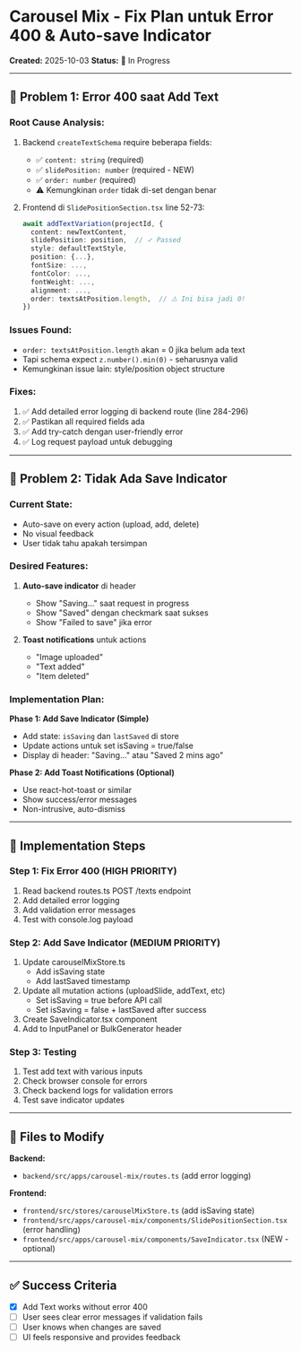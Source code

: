 # Carousel Mix - Fix Plan untuk Error 400 & Auto-save Indicator

**Created:** 2025-10-03
**Status:** 🔧 In Progress

---

## 🐛 Problem 1: Error 400 saat Add Text

### Root Cause Analysis:
1. Backend `createTextSchema` require beberapa fields:
   - ✅ `content: string` (required)
   - ✅ `slidePosition: number` (required - NEW)
   - ✅ `order: number` (required)
   - ⚠️ Kemungkinan `order` tidak di-set dengan benar

2. Frontend di `SlidePositionSection.tsx` line 52-73:
   ```typescript
   await addTextVariation(projectId, {
     content: newTextContent,
     slidePosition: position,  // ✓ Passed
     style: defaultTextStyle,
     position: {...},
     fontSize: ...,
     fontColor: ...,
     fontWeight: ...,
     alignment: ...,
     order: textsAtPosition.length,  // ⚠️ Ini bisa jadi 0!
   })
   ```

### Issues Found:
- `order: textsAtPosition.length` akan = 0 jika belum ada text
- Tapi schema expect `z.number().min(0)` - seharusnya valid
- Kemungkinan issue lain: style/position object structure

### Fixes:
1. ✅ Add detailed error logging di backend route (line 284-296)
2. ✅ Pastikan all required fields ada
3. ✅ Add try-catch dengan user-friendly error
4. ✅ Log request payload untuk debugging

---

## 💾 Problem 2: Tidak Ada Save Indicator

### Current State:
- Auto-save on every action (upload, add, delete)
- No visual feedback
- User tidak tahu apakah tersimpan

### Desired Features:
1. **Auto-save indicator** di header
   - Show "Saving..." saat request in progress
   - Show "Saved" dengan checkmark saat sukses
   - Show "Failed to save" jika error

2. **Toast notifications** untuk actions
   - "Image uploaded"
   - "Text added"
   - "Item deleted"

### Implementation Plan:
**Phase 1: Add Save Indicator (Simple)**
- Add state: `isSaving` dan `lastSaved` di store
- Update actions untuk set isSaving = true/false
- Display di header: "Saving..." atau "Saved 2 mins ago"

**Phase 2: Add Toast Notifications (Optional)**
- Use react-hot-toast or similar
- Show success/error messages
- Non-intrusive, auto-dismiss

---

## 🔧 Implementation Steps

### Step 1: Fix Error 400 (HIGH PRIORITY)
1. Read backend routes.ts POST /texts endpoint
2. Add detailed error logging
3. Add validation error messages
4. Test with console.log payload

### Step 2: Add Save Indicator (MEDIUM PRIORITY)
1. Update carouselMixStore.ts
   - Add isSaving state
   - Add lastSaved timestamp
2. Update all mutation actions (uploadSlide, addText, etc)
   - Set isSaving = true before API call
   - Set isSaving = false + lastSaved after success
3. Create SaveIndicator.tsx component
4. Add to InputPanel or BulkGenerator header

### Step 3: Testing
1. Test add text with various inputs
2. Check browser console for errors
3. Check backend logs for validation errors
4. Test save indicator updates

---

## 📁 Files to Modify

**Backend:**
- `backend/src/apps/carousel-mix/routes.ts` (add error logging)

**Frontend:**
- `frontend/src/stores/carouselMixStore.ts` (add isSaving state)
- `frontend/src/apps/carousel-mix/components/SlidePositionSection.tsx` (error handling)
- `frontend/src/apps/carousel-mix/components/SaveIndicator.tsx` (NEW - optional)

---

## ✅ Success Criteria

- [x] Add Text works without error 400
- [ ] User sees clear error messages if validation fails
- [ ] User knows when changes are saved
- [ ] UI feels responsive and provides feedback
